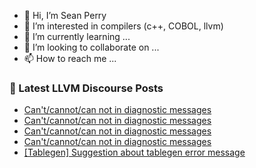 - 👋 Hi, I’m Sean Perry
- 👀 I’m interested in compilers (c++, COBOL, llvm)
- 🌱 I’m currently learning ...
- 💞️ I’m looking to collaborate on ...
- 📫 How to reach me ...

<!---
s66perry/s66perry is a ✨ special ✨ repository because its `README.md` (this file) appears on your GitHub profile.
You can click the Preview link to take a look at your changes.
--->
### 📕 Latest LLVM Discourse Posts

<!-- DISCOURSE-LLVM:START -->
- [Can&#39;t/cannot/can not in diagnostic messages](https://discourse.llvm.org/t/cant-cannot-can-not-in-diagnostic-messages/83171#post_5)
- [Can&#39;t/cannot/can not in diagnostic messages](https://discourse.llvm.org/t/cant-cannot-can-not-in-diagnostic-messages/83171#post_4)
- [Can&#39;t/cannot/can not in diagnostic messages](https://discourse.llvm.org/t/cant-cannot-can-not-in-diagnostic-messages/83171#post_3)
- [Can&#39;t/cannot/can not in diagnostic messages](https://discourse.llvm.org/t/cant-cannot-can-not-in-diagnostic-messages/83171#post_2)
- [[Tablegen] Suggestion about tablegen error message](https://discourse.llvm.org/t/tablegen-suggestion-about-tablegen-error-message/83149#post_6)
<!-- DISCOURSE-LLVM:END -->

